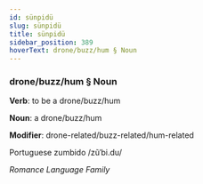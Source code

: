 ```yaml
---
id: sünpidü
slug: sünpidü
title: sünpidü
sidebar_position: 389
hoverText: drone/buzz/hum § Noun
---
```


### drone/buzz/hum § Noun

**Verb**: to be a drone/buzz/hum

**Noun**: a drone/buzz/hum

**Modifier**: drone-related/buzz-related/hum-related

Portuguese zumbido /zũˈbi.du/

*Romance Language Family*